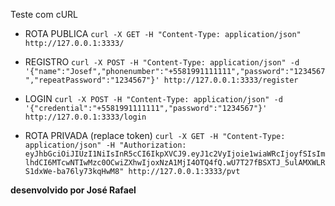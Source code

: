 Teste com cURL

* ROTA PUBLICA
```curl -X GET -H "Content-Type: application/json" http://127.0.0.1:3333/```

* REGISTRO 
```curl -X POST -H "Content-Type: application/json" -d '{"name":"Josef","phonenumber":"+5581991111111","password":"1234567","repeatPassword":"1234567"}' http://127.0.0.1:3333/register```

* LOGIN
```curl -X POST -H "Content-Type: application/json" -d '{"credential":"+5581991111111","password":"1234567"}' http://127.0.0.1:3333/login```


* ROTA PRIVADA (replace token)
```curl -X GET -H "Content-Type: application/json" -H "Authorization: eyJhbGciOiJIUzI1NiIsInR5cCI6IkpXVCJ9.eyJ1c2VyIjoie1wiaWRcIjoyfSIsImlhdCI6MTcwNTIwMzc0OCwiZXhwIjoxNzA1MjI4OTQ4fQ.wU7T27fBSXTJ_5ulAMXWLRS1dxWe-ba76ly73kqHwM8" http://127.0.0.1:3333/pvt```


__desenvolvido por José Rafael__